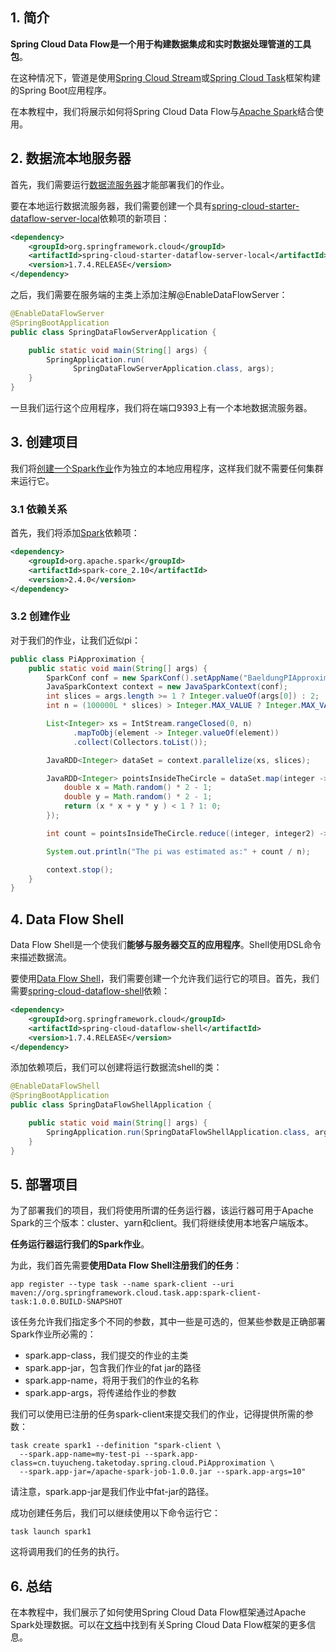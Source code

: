 ## 1. 简介

**Spring Cloud Data Flow是一个用于构建数据集成和实时数据处理管道的工具包**。 

在这种情况下，管道是使用[Spring Cloud Stream](https://cloud.spring.io/spring-cloud-stream/)或[Spring Cloud Task](https://spring.io/projects/spring-cloud-task)框架构建的Spring Boot应用程序。

在本教程中，我们将展示如何将Spring Cloud Data Flow与[Apache Spark](https://www.baeldung.com/apache-spark)结合使用。

## 2. 数据流本地服务器

首先，我们需要运行[数据流服务器](https://www.baeldung.com/spring-cloud-data-flow-stream-processing)才能部署我们的作业。

要在本地运行数据流服务器，我们需要创建一个具有[spring-cloud-starter-dataflow-server-local](https://search.maven.org/search?q=spring-cloud-starter-dataflow-server-local)依赖项的新项目：

```xml
<dependency>
    <groupId>org.springframework.cloud</groupId>
    <artifactId>spring-cloud-starter-dataflow-server-local</artifactId>
    <version>1.7.4.RELEASE</version>
</dependency>
```

之后，我们需要在服务端的主类上添加注解@EnableDataFlowServer：

```java
@EnableDataFlowServer
@SpringBootApplication
public class SpringDataFlowServerApplication {

    public static void main(String[] args) {
        SpringApplication.run(
              SpringDataFlowServerApplication.class, args);
    }
}
```

一旦我们运行这个应用程序，我们将在端口9393上有一个本地数据流服务器。

## 3. 创建项目

我们将[创建一个Spark作业](https://www.baeldung.com/apache-spark)作为独立的本地应用程序，这样我们就不需要任何集群来运行它。

### 3.1 依赖关系

首先，我们将添加[Spark](https://search.maven.org/artifact/org.apache.spark/spark-core_2.10/2.2.3/jar)依赖项：

```xml
<dependency>
    <groupId>org.apache.spark</groupId>
    <artifactId>spark-core_2.10</artifactId>
    <version>2.4.0</version>
</dependency>
```

### 3.2 创建作业

对于我们的作业，让我们近似pi：

```java
public class PiApproximation {
    public static void main(String[] args) {
        SparkConf conf = new SparkConf().setAppName("BaeldungPIApproximation");
        JavaSparkContext context = new JavaSparkContext(conf);
        int slices = args.length >= 1 ? Integer.valueOf(args[0]) : 2;
        int n = (100000L * slices) > Integer.MAX_VALUE ? Integer.MAX_VALUE : 100000 * slices;

        List<Integer> xs = IntStream.rangeClosed(0, n)
              .mapToObj(element -> Integer.valueOf(element))
              .collect(Collectors.toList());

        JavaRDD<Integer> dataSet = context.parallelize(xs, slices);

        JavaRDD<Integer> pointsInsideTheCircle = dataSet.map(integer -> {
            double x = Math.random() * 2 - 1;
            double y = Math.random() * 2 - 1;
            return (x * x + y * y ) < 1 ? 1: 0;
        });

        int count = pointsInsideTheCircle.reduce((integer, integer2) -> integer + integer2);

        System.out.println("The pi was estimated as:" + count / n);

        context.stop();
    }
}
```

## 4. Data Flow Shell

Data Flow Shell是一个使我们**能够与服务器交互的应用程序**。Shell使用DSL命令来描述数据流。

要使用[Data Flow Shell](https://www.baeldung.com/spring-cloud-data-flow-stream-processing)，我们需要创建一个允许我们运行它的项目。首先，我们需要[spring-cloud-dataflow-shell](https://search.maven.org/search?q=spring-cloud-dataflow-shell)依赖：

```xml
<dependency>
    <groupId>org.springframework.cloud</groupId>
    <artifactId>spring-cloud-dataflow-shell</artifactId>
    <version>1.7.4.RELEASE</version>
</dependency>
```

添加依赖项后，我们可以创建将运行数据流shell的类：

```java
@EnableDataFlowShell
@SpringBootApplication
public class SpringDataFlowShellApplication {

    public static void main(String[] args) {
        SpringApplication.run(SpringDataFlowShellApplication.class, args);
    }
}
```

## 5. 部署项目

为了部署我们的项目，我们将使用所谓的任务运行器，该运行器可用于Apache Spark的三个版本：cluster、yarn和client。我们将继续使用本地客户端版本。

**任务运行器运行我们的Spark作业**。

为此，我们首先需要**使用Data Flow Shell注册我们的任务**：

```shell
app register --type task --name spark-client --uri maven://org.springframework.cloud.task.app:spark-client-task:1.0.0.BUILD-SNAPSHOT
```

该任务允许我们指定多个不同的参数，其中一些是可选的，但某些参数是正确部署Spark作业所必需的：

-   spark.app-class，我们提交的作业的主类
-   spark.app-jar，包含我们作业的fat jar的路径
-   spark.app-name，将用于我们的作业的名称
-   spark.app-args，将传递给作业的参数

我们可以使用已注册的任务spark-client来提交我们的作业，记得提供所需的参数：

```shell
task create spark1 --definition "spark-client \
  --spark.app-name=my-test-pi --spark.app-class=cn.tuyucheng.taketoday.spring.cloud.PiApproximation \
  --spark.app-jar=/apache-spark-job-1.0.0.jar --spark.app-args=10"
```

请注意，spark.app-jar是我们作业中fat-jar的路径。

成功创建任务后，我们可以继续使用以下命令运行它：

```shell
task launch spark1
```

这将调用我们的任务的执行。

## 6. 总结

在本教程中，我们展示了如何使用Spring Cloud Data Flow框架通过Apache Spark处理数据。可以在[文档](https://cloud.spring.io/spring-cloud-dataflow/)中找到有关Spring Cloud Data Flow框架的更多信息。